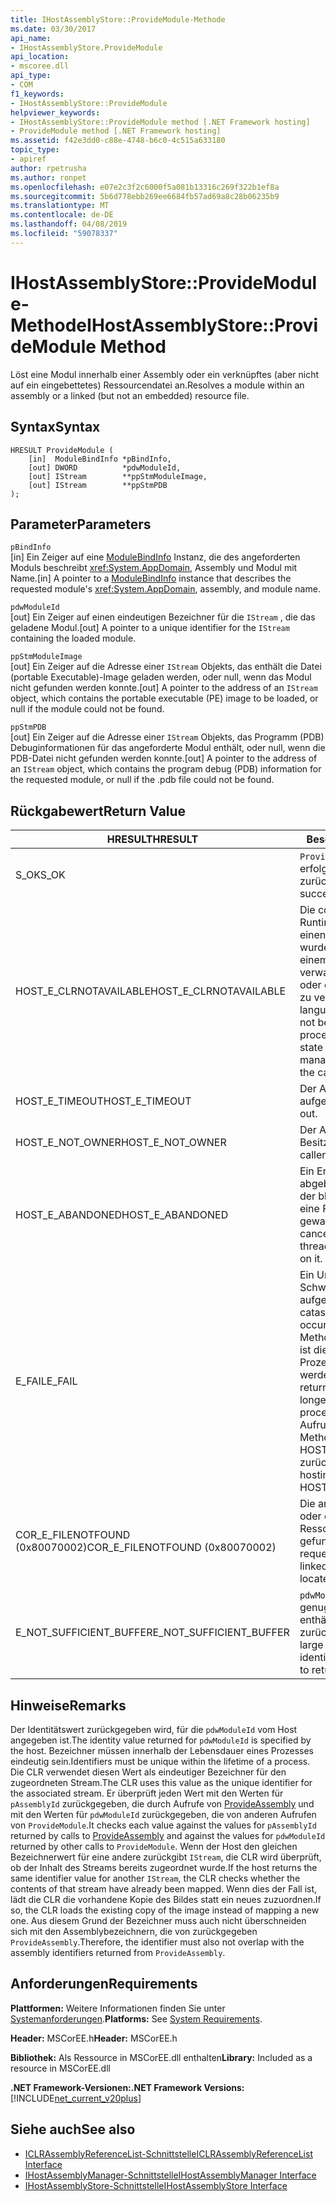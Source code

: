 ```yaml
---
title: IHostAssemblyStore::ProvideModule-Methode
ms.date: 03/30/2017
api_name:
- IHostAssemblyStore.ProvideModule
api_location:
- mscoree.dll
api_type:
- COM
f1_keywords:
- IHostAssemblyStore::ProvideModule
helpviewer_keywords:
- IHostAssemblyStore::ProvideModule method [.NET Framework hosting]
- ProvideModule method [.NET Framework hosting]
ms.assetid: f42e3dd0-c88e-4748-b6c0-4c515a633180
topic_type:
- apiref
author: rpetrusha
ms.author: ronpet
ms.openlocfilehash: e07e2c3f2c6000f5a081b13316c269f322b1ef8a
ms.sourcegitcommit: 5b6d778ebb269ee6684fb57ad69a8c28b06235b9
ms.translationtype: MT
ms.contentlocale: de-DE
ms.lasthandoff: 04/08/2019
ms.locfileid: "59078337"
---
```

# <a name="ihostassemblystoreprovidemodule-method"></a><span data-ttu-id="6594f-102">IHostAssemblyStore::ProvideModule-Methode</span><span class="sxs-lookup"><span data-stu-id="6594f-102">IHostAssemblyStore::ProvideModule Method</span></span>
<span data-ttu-id="6594f-103">Löst eine Modul innerhalb einer Assembly oder ein verknüpftes (aber nicht auf ein eingebettetes) Ressourcendatei an.</span><span class="sxs-lookup"><span data-stu-id="6594f-103">Resolves a module within an assembly or a linked (but not an embedded) resource file.</span></span>  
  
## <a name="syntax"></a><span data-ttu-id="6594f-104">Syntax</span><span class="sxs-lookup"><span data-stu-id="6594f-104">Syntax</span></span>  
  
```  
HRESULT ProvideModule (  
    [in]  ModuleBindInfo *pBindInfo,  
    [out] DWORD          *pdwModuleId,  
    [out] IStream        **ppStmModuleImage,  
    [out] IStream        **ppStmPDB  
);  
```  
  
## <a name="parameters"></a><span data-ttu-id="6594f-105">Parameter</span><span class="sxs-lookup"><span data-stu-id="6594f-105">Parameters</span></span>  
 `pBindInfo`  
 <span data-ttu-id="6594f-106">[in] Ein Zeiger auf eine [ModuleBindInfo](../../../../docs/framework/unmanaged-api/hosting/modulebindinfo-structure.md) Instanz, die des angeforderten Moduls beschreibt <xref:System.AppDomain>, Assembly und Modul mit Name.</span><span class="sxs-lookup"><span data-stu-id="6594f-106">[in] A pointer to a [ModuleBindInfo](../../../../docs/framework/unmanaged-api/hosting/modulebindinfo-structure.md) instance that describes the requested module's <xref:System.AppDomain>, assembly, and module name.</span></span>  
  
 `pdwModuleId`  
 <span data-ttu-id="6594f-107">[out] Ein Zeiger auf einen eindeutigen Bezeichner für die `IStream` , die das geladene Modul.</span><span class="sxs-lookup"><span data-stu-id="6594f-107">[out] A pointer to a unique identifier for the `IStream` containing the loaded module.</span></span>  
  
 `ppStmModuleImage`  
 <span data-ttu-id="6594f-108">[out] Ein Zeiger auf die Adresse einer `IStream` Objekts, das enthält die Datei (portable Executable)-Image geladen werden, oder null, wenn das Modul nicht gefunden werden konnte.</span><span class="sxs-lookup"><span data-stu-id="6594f-108">[out] A pointer to the address of an `IStream` object, which contains the portable executable (PE) image to be loaded, or null if the module could not be found.</span></span>  
  
 `ppStmPDB`  
 <span data-ttu-id="6594f-109">[out] Ein Zeiger auf die Adresse einer `IStream` Objekts, das Programm (PDB) Debuginformationen für das angeforderte Modul enthält, oder null, wenn die PDB-Datei nicht gefunden werden konnte.</span><span class="sxs-lookup"><span data-stu-id="6594f-109">[out] A pointer to the address of an `IStream` object, which contains the program debug (PDB) information for the requested module, or null if the .pdb file could not be found.</span></span>  
  
## <a name="return-value"></a><span data-ttu-id="6594f-110">Rückgabewert</span><span class="sxs-lookup"><span data-stu-id="6594f-110">Return Value</span></span>  
  
|<span data-ttu-id="6594f-111">HRESULT</span><span class="sxs-lookup"><span data-stu-id="6594f-111">HRESULT</span></span>|<span data-ttu-id="6594f-112">Beschreibung</span><span class="sxs-lookup"><span data-stu-id="6594f-112">Description</span></span>|  
|-------------|-----------------|  
|<span data-ttu-id="6594f-113">S_OK</span><span class="sxs-lookup"><span data-stu-id="6594f-113">S_OK</span></span>|`ProvideModule` <span data-ttu-id="6594f-114">wurde erfolgreich zurückgegeben.</span><span class="sxs-lookup"><span data-stu-id="6594f-114">returned successfully.</span></span>|  
|<span data-ttu-id="6594f-115">HOST_E_CLRNOTAVAILABLE</span><span class="sxs-lookup"><span data-stu-id="6594f-115">HOST_E_CLRNOTAVAILABLE</span></span>|<span data-ttu-id="6594f-116">Die common Language Runtime (CLR) wurde nicht in einen Prozess geladen wurde, oder die CLR ist in einem Zustand, in dem nicht verwalteten Code ausführen oder den Aufruf erfolgreich zu verarbeiten.</span><span class="sxs-lookup"><span data-stu-id="6594f-116">The common language runtime (CLR) has not been loaded into a process, or the CLR is in a state in which it cannot run managed code or process the call successfully.</span></span>|  
|<span data-ttu-id="6594f-117">HOST_E_TIMEOUT</span><span class="sxs-lookup"><span data-stu-id="6594f-117">HOST_E_TIMEOUT</span></span>|<span data-ttu-id="6594f-118">Der Aufruf ist ein Timeout aufgetreten.</span><span class="sxs-lookup"><span data-stu-id="6594f-118">The call timed out.</span></span>|  
|<span data-ttu-id="6594f-119">HOST_E_NOT_OWNER</span><span class="sxs-lookup"><span data-stu-id="6594f-119">HOST_E_NOT_OWNER</span></span>|<span data-ttu-id="6594f-120">Der Aufrufer ist nicht Besitzer der Sperre.</span><span class="sxs-lookup"><span data-stu-id="6594f-120">The caller does not own the lock.</span></span>|  
|<span data-ttu-id="6594f-121">HOST_E_ABANDONED</span><span class="sxs-lookup"><span data-stu-id="6594f-121">HOST_E_ABANDONED</span></span>|<span data-ttu-id="6594f-122">Ein Ereignis wurde abgebrochen, während sich der blockierte Thread oder eine Fiber darauf gewartet.</span><span class="sxs-lookup"><span data-stu-id="6594f-122">An event was canceled while a blocked thread or fiber was waiting on it.</span></span>|  
|<span data-ttu-id="6594f-123">E_FAIL</span><span class="sxs-lookup"><span data-stu-id="6594f-123">E_FAIL</span></span>|<span data-ttu-id="6594f-124">Ein Unbekannter Schwerwiegender Fehler ist aufgetreten.</span><span class="sxs-lookup"><span data-stu-id="6594f-124">An unknown catastrophic failure occurred.</span></span> <span data-ttu-id="6594f-125">Wenn eine Methode E_FAIL zurückgibt, ist die CLR nicht mehr im Prozess verwendet werden.</span><span class="sxs-lookup"><span data-stu-id="6594f-125">When a method returns E_FAIL, the CLR is no longer usable within the process.</span></span> <span data-ttu-id="6594f-126">Nachfolgende Aufrufe zum Hosten der Methoden HOST_E_CLRNOTAVAILABLE zurück.</span><span class="sxs-lookup"><span data-stu-id="6594f-126">Subsequent calls to hosting methods return HOST_E_CLRNOTAVAILABLE.</span></span>|  
|<span data-ttu-id="6594f-127">COR_E_FILENOTFOUND (0x80070002)</span><span class="sxs-lookup"><span data-stu-id="6594f-127">COR_E_FILENOTFOUND (0x80070002)</span></span>|<span data-ttu-id="6594f-128">Die angeforderte Assembly oder eine verknüpfte Ressource konnte nicht gefunden werden.</span><span class="sxs-lookup"><span data-stu-id="6594f-128">The requested assembly or linked resource could not be located.</span></span>|  
|<span data-ttu-id="6594f-129">E_NOT_SUFFICIENT_BUFFER</span><span class="sxs-lookup"><span data-stu-id="6594f-129">E_NOT_SUFFICIENT_BUFFER</span></span>|`pdwModuleId` <span data-ttu-id="6594f-130">ist nicht groß genug ist, den Bezeichner enthält, den der Host zurückgeben möchte.</span><span class="sxs-lookup"><span data-stu-id="6594f-130">is not large enough to contain the identifier that the host wants to return.</span></span>|  
  
## <a name="remarks"></a><span data-ttu-id="6594f-131">Hinweise</span><span class="sxs-lookup"><span data-stu-id="6594f-131">Remarks</span></span>  
 <span data-ttu-id="6594f-132">Der Identitätswert zurückgegeben wird, für die `pdwModuleId` vom Host angegeben ist.</span><span class="sxs-lookup"><span data-stu-id="6594f-132">The identity value returned for `pdwModuleId` is specified by the host.</span></span> <span data-ttu-id="6594f-133">Bezeichner müssen innerhalb der Lebensdauer eines Prozesses eindeutig sein.</span><span class="sxs-lookup"><span data-stu-id="6594f-133">Identifiers must be unique within the lifetime of a process.</span></span> <span data-ttu-id="6594f-134">Die CLR verwendet diesen Wert als eindeutiger Bezeichner für den zugeordneten Stream.</span><span class="sxs-lookup"><span data-stu-id="6594f-134">The CLR uses this value as the unique identifier for the associated stream.</span></span> <span data-ttu-id="6594f-135">Er überprüft jeden Wert mit den Werten für `pAssemblyId` zurückgegeben, die durch Aufrufe von [ProvideAssembly](../../../../docs/framework/unmanaged-api/hosting/ihostassemblystore-provideassembly-method.md) und mit den Werten für `pdwModuleId` zurückgegeben, die von anderen Aufrufen von `ProvideModule`.</span><span class="sxs-lookup"><span data-stu-id="6594f-135">It checks each value against the values for `pAssemblyId` returned by calls to [ProvideAssembly](../../../../docs/framework/unmanaged-api/hosting/ihostassemblystore-provideassembly-method.md) and against the values for `pdwModuleId` returned by other calls to `ProvideModule`.</span></span> <span data-ttu-id="6594f-136">Wenn der Host den gleichen Bezeichnerwert für eine andere zurückgibt `IStream`, die CLR wird überprüft, ob der Inhalt des Streams bereits zugeordnet wurde.</span><span class="sxs-lookup"><span data-stu-id="6594f-136">If the host returns the same identifier value for another `IStream`, the CLR checks whether the contents of that stream have already been mapped.</span></span> <span data-ttu-id="6594f-137">Wenn dies der Fall ist, lädt die CLR die vorhandene Kopie des Bildes statt ein neues zuzuordnen.</span><span class="sxs-lookup"><span data-stu-id="6594f-137">If so, the CLR loads the existing copy of the image instead of mapping a new one.</span></span> <span data-ttu-id="6594f-138">Aus diesem Grund der Bezeichner muss auch nicht überschneiden sich mit den Assemblybezeichnern, die von zurückgegeben `ProvideAssembly`.</span><span class="sxs-lookup"><span data-stu-id="6594f-138">Therefore, the identifier must also not overlap with the assembly identifiers returned from `ProvideAssembly`.</span></span>  
  
## <a name="requirements"></a><span data-ttu-id="6594f-139">Anforderungen</span><span class="sxs-lookup"><span data-stu-id="6594f-139">Requirements</span></span>  
 <span data-ttu-id="6594f-140">**Plattformen:** Weitere Informationen finden Sie unter [Systemanforderungen](../../../../docs/framework/get-started/system-requirements.md).</span><span class="sxs-lookup"><span data-stu-id="6594f-140">**Platforms:** See [System Requirements](../../../../docs/framework/get-started/system-requirements.md).</span></span>  
  
 <span data-ttu-id="6594f-141">**Header:** MSCorEE.h</span><span class="sxs-lookup"><span data-stu-id="6594f-141">**Header:** MSCorEE.h</span></span>  
  
 <span data-ttu-id="6594f-142">**Bibliothek:** Als Ressource in MSCorEE.dll enthalten</span><span class="sxs-lookup"><span data-stu-id="6594f-142">**Library:** Included as a resource in MSCorEE.dll</span></span>  
  
 **<span data-ttu-id="6594f-143">.NET Framework-Versionen:</span><span class="sxs-lookup"><span data-stu-id="6594f-143">.NET Framework Versions:</span></span>** [!INCLUDE[net_current_v20plus](../../../../includes/net-current-v20plus-md.md)]  
  
## <a name="see-also"></a><span data-ttu-id="6594f-144">Siehe auch</span><span class="sxs-lookup"><span data-stu-id="6594f-144">See also</span></span>

- [<span data-ttu-id="6594f-145">ICLRAssemblyReferenceList-Schnittstelle</span><span class="sxs-lookup"><span data-stu-id="6594f-145">ICLRAssemblyReferenceList Interface</span></span>](../../../../docs/framework/unmanaged-api/hosting/iclrassemblyreferencelist-interface.md)
- [<span data-ttu-id="6594f-146">IHostAssemblyManager-Schnittstelle</span><span class="sxs-lookup"><span data-stu-id="6594f-146">IHostAssemblyManager Interface</span></span>](../../../../docs/framework/unmanaged-api/hosting/ihostassemblymanager-interface.md)
- [<span data-ttu-id="6594f-147">IHostAssemblyStore-Schnittstelle</span><span class="sxs-lookup"><span data-stu-id="6594f-147">IHostAssemblyStore Interface</span></span>](../../../../docs/framework/unmanaged-api/hosting/ihostassemblystore-interface.md)
